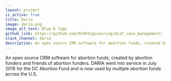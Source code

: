 ```yaml
---
layout: project
is_active: true
title: Daria
image: daria.png
image_alt_text: Blue D logo
github_link: https://github.com/DCAFEngineering/dcaf_case_management/
slack_channel: daria
description: An open source CRM software for abortion funds, created by abortion funders and friends of abortion funders. DARIA went into service in July 2016 for the DC Abortion Fund and is now used by multiple abortion funds across the U.S.
---
```


An open source CRM software for abortion funds, created by abortion funders and friends of abortion funders. DARIA went into service in July 2016 for the DC Abortion Fund and is now used by multiple abortion funds across the U.S.
